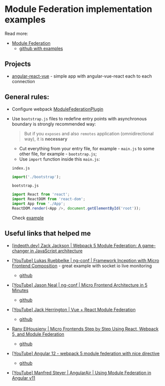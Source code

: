 # Module Federation implementation examples

Read more:

- [Module Federation](https://webpack.js.org/concepts/module-federation/)
  - [github with examples](https://github.com/module-federation/module-federation-examples)

## Projects

- [angular-react-vue](./angular-react-vue/) - simple app with angular-vue-react each to each connection

## General rules:

<a name="plugin-config"></a>

- Configure webpack [ModuleFederationPlugin](https://webpack.js.org/plugins/module-federation-plugin/)

<a name="asynchronous-boundary"></a>

- Use `bootstrap.js` files to redefine entry points with asynchronous boundary is strongly recommended way:

  > But if you `exposes` and also `remotes` application (omnidirectional way), it is **necessary**

  - Cut everything from your entry file, for example - `main.js` to some other file, for example - `bootstrap.js`;
  - Use `import` function inside this `main.js`:

  `index.js`

  ```ts
  import('./bootstrap');
  ```

  `bootstrap.js`

  ```ts
  import React from 'react';
  import ReactDOM from 'react-dom';
  import App from './App';
  ReactDOM.render(<App />, document.getElementById('root'));
  ```

  Check [example](./angular-react-vue/react-app/src/index.tsx)

## Useful links that helped me

- [[indepth.dev] Zack Jackson | Webpack 5 Module Federation: A game-changer in JavaScript architecture](https://indepth.dev/posts/1173/webpack-5-module-federation-a-game-changer-in-javascript-architecture)

- [[YouTube] Lukas Ruebbelke | ng-conf | Framework Inception with Micro Frontend Composition](https://www.youtube.com/watch?v=6c8HiVpMWvs&ab_channel=ng-conf) - great example with socket io live monitoring

  - [github](https://github.com/briebug/ng-module-republic)

- [[YouTube] Jason Neal | ng-conf | Micro Frontend Architecture in 5 Minutes](https://www.youtube.com/watch?v=VIudN_S9EhY&ab_channel=ng-conf)

  - [github](https://github.com/jtneal/ng-grill)

- [[YouTube] Jack Herrington | Vue + React Module Federation](https://www.youtube.com/watch?v=ICeH3uBGGeo&ab_channel=JackHerrington)

  - [github](https://github.com/jherr/mf-dog-site)

- [Rany ElHousieny | Micro Frontends Step by Step Using React, Webpack 5, and Module Federation](https://levelup.gitconnected.com/micro-frontends-step-by-step-using-react-webpack-5-and-module-federation-e4b9d840ec71)

  - [github](https://github.com/ranyelhousieny/react-microfrontends)

- [[YouTube] Angular 12 - webpack 5 module federation with nice directive](https://www.youtube.com/watch?v=-0jJhroSCRw)

  - [github](https://github.com/anuroopjoy/ng12-module-federation)

- [[YouTube] Manfred Steyer | AngularAir | Using Module Federation in Angular v11](https://www.youtube.com/watch?v=t42MGQfJuDI&ab_channel=AngularAir)
